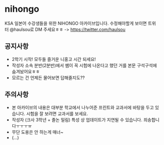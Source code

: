# nihongo
KSA 일본어 수강생들을 위한 NIHONGO 아카이브입니다. 수정해야할게 보이면 트위터 @haulsou로 DM 주세요ㅎㅎ -> <https://twitter.com/haulsou>

## 공지사항
* 2학기 시작! 모두들 즐거운 니홍고 시간 되세요!
* 작성자 소속 분반(2분반)에서 쌤이 꼭 시험에 나온다고 했던 거를 본문 구석구석에 숨겨놨어요ㅎㅎ
* 모르는 건 언제든 물어보면 답해줄지도??

## 주의사항
* 본 아카이브의 내용은 대부분 학교에서 나누어준 프린트와 교과서에 바탕을 두고 있습니다. 시험을 잘 보려면 교과서를 보세요.
* 작성자 (크사 3학년 + 졸논 밀림) 특성 상 업데이트가 지연될 수 있습니다. 죄송합니다ㅜㅜㅜㅠ
* 무단 도용은 안 하는게 매너~
* (...)

